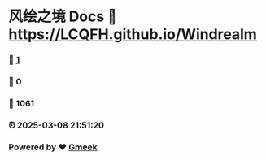 # 风绘之境 Docs :link: https://LCQFH.github.io/Windrealm 
### :page_facing_up: [1](https://LCQFH.github.io/Windrealm/tag.html) 
### :speech_balloon: 0 
### :hibiscus: 1061 
### :alarm_clock: 2025-03-08 21:51:20 
### Powered by :heart: [Gmeek](https://github.com/Meekdai/Gmeek)
